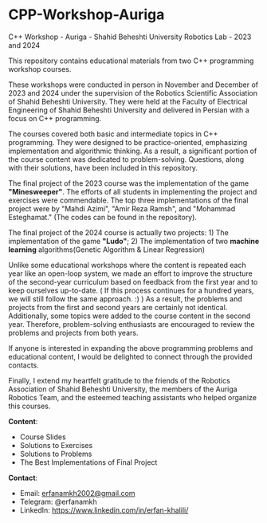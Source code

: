 # CPP-Workshop-Auriga
C++ Workshop - Auriga - Shahid Beheshti University Robotics Lab - 2023 and 2024

This repository contains educational materials from two C++ programming workshop courses.

These workshops were conducted in person in November and December of 2023 and 2024 under the supervision of the Robotics Scientific Association of Shahid Beheshti University. They were held at the Faculty of Electrical Engineering of Shahid Beheshti University and delivered in Persian with a focus on C++ programming.

The courses covered both basic and intermediate topics in C++ programming. They were designed to be practice-oriented, emphasizing implementation and algorithmic thinking. As a result, a significant portion of the course content was dedicated to problem-solving. Questions, along with their solutions, have been included in this repository.

The final project of the 2023 course was the implementation of the game **"Minesweeper"**. The efforts of all students in implementing the project and exercises were commendable. The top three implementations of the final project were by "Mahdi Azimi", "Amir Reza Ramsh", and "Mohammad Esteghamat." (The codes can be found in the repository).

The final project of the 2024 course is actually two projects: 1) The implementation of the game **"Ludo"**; 2) The implementation of two **machine learning** algorithms(Genetic Algorithm & Linear Regression)

Unlike some educational workshops where the content is repeated each year like an open-loop system, we made an effort to improve the structure of the second-year curriculum based on feedback from the first year and to keep ourselves up-to-date.
( If this process continues for a hundred years, we will still follow the same approach. :) )
As a result, the problems and projects from the first and second years are certainly not identical. Additionally, some topics were added to the course content in the second year.
Therefore, problem-solving enthusiasts are encouraged to review the problems and projects from both years.

If anyone is interested in expanding the above programming problems and educational content, I would be delighted to connect through the provided contacts.

Finally, I extend my heartfelt gratitude to the friends of the Robotics Association of Shahid Beheshti University, the members of the Auriga Robotics Team, and the esteemed teaching assistants who helped organize this courses.



**Content**:
- Course Slides
- Solutions to Exercises
- Solutions to Problems
- The Best Implementations of Final Project



**Contact**: 
- Email: erfanamkh2002@gmail.com
- Telegram: @erfanamkh
- LinkedIn: https://www.linkedin.com/in/erfan-khalili/

